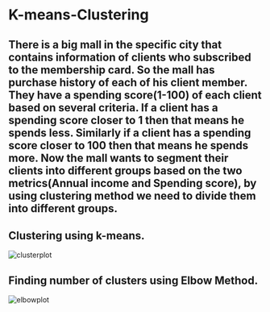 # K-means-Clustering

## There is a big mall in the specific city that contains information of clients who subscribed to the membership card. So the mall has purchase history of each of his client member. They have a spending score(1-100) of each client based on several criteria. If a client has a spending score closer to 1 then that means he spends less. Similarly if a client has a spending score closer to 100 then that means he spends more. Now the mall wants to segment their clients into different groups based on the two metrics(Annual income and Spending score), by using clustering method we need to divide them into different groups. 


## Clustering using k-means.

![clusterplot](https://user-images.githubusercontent.com/40026126/45228750-ad51b900-b2e1-11e8-9cba-7242b13a74c7.PNG)

## Finding number of clusters using Elbow Method.

![elbowplot](https://user-images.githubusercontent.com/40026126/45228753-b0e54000-b2e1-11e8-9536-66cc47ea163f.PNG)
